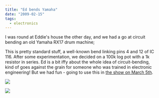```yaml
---
title: "Ed bends Yamaha"
date: "2009-02-15"
tags: 
  - electronics
---
```


I was round at Eddie's house the other day, and we had a go at circuit bending an old Yamaha RX17 drum machine;

This is pretty standard stuff, a well-known bend linking pins 4 and 12 of IC 116. After some experimentation, we decided on a 100k log pot with a 1k resistor in series. Ed is a bit iffy about the whole idea of circuit-bending, kind of goes against the grain for someone who was trained in electronic engineering! But we had fun - going to use this in [the show on March 5th](http://www.facebook.com/home.php#/event.php?eid=51039697335).

![](/blog/jsrx17b01a.png)

![](/blog/jsrx17b01top.png)
